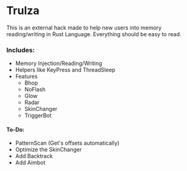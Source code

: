 # Trulza
This is an external hack made to help new users into memory reading/writing in Rust Language. Everything should be easy to read.

### Includes:
- Memory Injection/Reading/Writing
- Helpers like KeyPress and ThreadSleep
- Features
  - Bhop
  - NoFlash
  - Glow
  - Radar
  - SkinChanger
  - TriggerBot

#### To-Do:
  - PatternScan (Get's offsets automatically)
  - Optimize the SkinChanger
  - Add Backtrack
  - Add Aimbot
